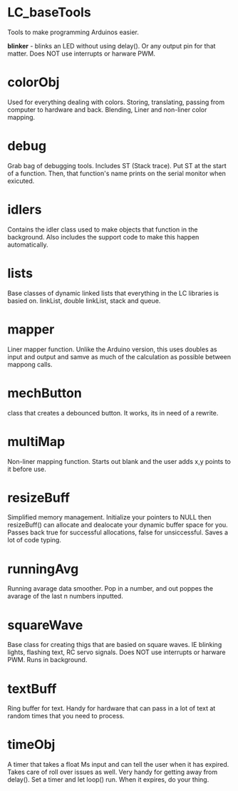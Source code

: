 # LC_baseTools
Tools to make programming Arduinos easier.

**blinker** - blinks an LED without using delay(). Or any output pin for that matter. Does NOT use interrupts or harware PWM.

# colorObj
Used for everything dealing with colors. Storing, translating, passing from computer to hardware and back. Blending, Liner and non-liner color mapping.

# debug
Grab bag of debugging tools. Includes ST (Stack trace). Put ST at the start of a function. Then, that function's name prints on the serial monitor when exicuted.

# idlers
Contains the idler class used to make objects that function in the background. Also includes the support code to make this happen automatically.

# lists
Base classes of dynamic linked lists that everything in the LC libraries is basied on. linkList, double linkList, stack and queue.

# mapper
Liner mapper function. Unlike the Arduino version, this uses doubles as input and output and samve as much of the calculation as possible between mappong calls.

# mechButton
class that creates a debounced button. It works, its in need of a rewrite.

# multiMap
Non-liner mapping function. Starts out blank and the user adds x,y points to it before use.

# resizeBuff
Simplified memory management. Initialize your pointers to NULL then resizeBuff() can allocate and dealocate your dynamic buffer space for you. Passes back true for successful allocations, false for unsiccessful. Saves a lot of code typing.

# runningAvg
Running avarage data smoother. Pop in a number, and out poppes the avarage of the last n numbers inputted.

# squareWave
Base class for creating thigs that are basied on square waves. IE blinking lights, flashing text, RC servo signals. Does NOT use interrupts or harware PWM. Runs in background.

# textBuff
Ring buffer for text. Handy for hardware that can pass in a lot of text at random times that you need to process.

# timeObj
A timer that takes a float Ms input and can tell the user when it has expired. Takes care of roll over issues as well. Very handy for getting away from delay(). Set a timer and let loop() run. When it expires, do your thing.
